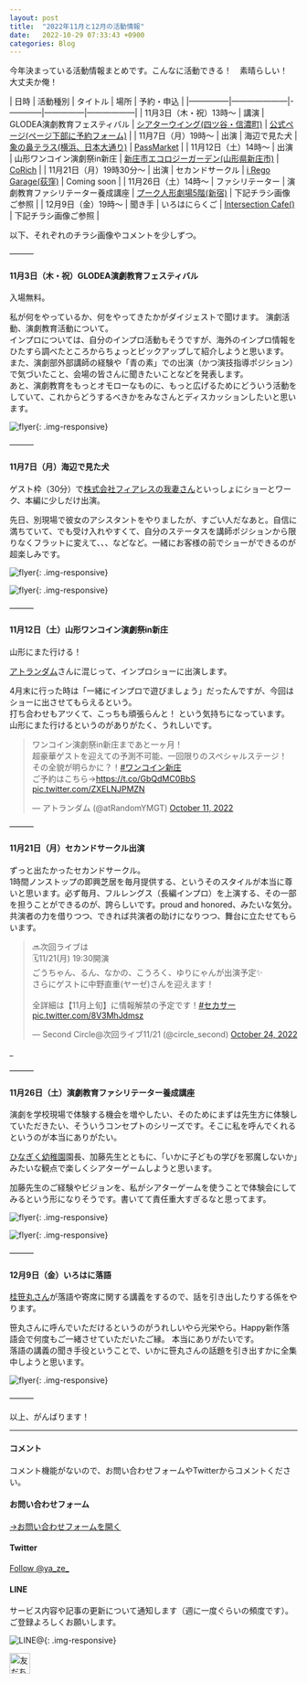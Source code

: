 ```yaml
---
layout: post
title:  "2022年11月と12月の活動情報"
date:   2022-10-29 07:33:43 +0900
categories: Blog
---
```



今年決まっている活動情報まとめです。こんなに活動できる！　素晴らしい！　大丈夫か俺！

| 日時 | 活動種別 | タイトル |  場所 | 予約・申込 |
|—————|———————|-————|—————|——————|
| 11月3日（木・祝）13時〜  | 講演 | GLODEA演劇教育フェスティバル  |  [シアターウイング(四ツ谷・信濃町)](https://studio-wing.com/map/) | [公式ページ(ページ下部に予約フォーム)](https://globaldrama.org/event/festival2022) |
| 11月7日（月）19時〜  | 出演 | 海辺で見た犬   | [象の鼻テラス(横浜、日本大通り)](https://zounohana.com/map/) | [PassMarket](https://passmarket.yahoo.co.jp/event/show/detail/02v7wqxfy1j21.html) |
| 11月12日（土）14時〜  | 出演 | 山形ワンコイン演劇祭in新庄  | [新庄市エコロジーガーデン(山形県新庄市)](http://www.city.shinjo.yamagata.jp/g/kanko/020/010/010/index.html) | [CoRich](https://stage.corich.jp/stage/168137) |
| 11月21日（月）19時30分〜  | 出演 | セカンドサークル   | [i Rego Garage(荻窪)](https://www.ikedaregogarage.com/) | Coming soon |
| 11月26日（土）14時〜  | ファシリテーター | 演劇教育ファシリテーター養成講座  | [プーク人形劇場5階(新宿)](https://theatre.puk.jp/access/) | 下記チラシ画像ご参照 |
| 12月9日（金）19時〜  | 聞き手 | いろはにらくご   | [Intersection Cafe()](https://www.intersectioncafe.tokyo/) | 下記チラシ画像ご参照 |


以下、それぞれのチラシ画像やコメントを少しずつ。

———
#### 11月3日（木・祝）GLODEA演劇教育フェスティバル

入場無料。  

私が何をやっているか、何をやってきたかがダイジェストで聞けます。
演劇活動、演劇教育活動について。  
インプロについては、自分のインプロ活動もそうですが、海外のインプロ情報をひたすら調べたところからちょっとピックアップして紹介しようと思います。  
また、演劇部外部講師の経験や「青の素」での出演（かつ演技指導ポジション）で気づいたこと、会場の皆さんに聞きたいことなどを発表します。  
あと、演劇教育をもっとオモローなものに、もっと広げるためにどういう活動をしていて、これからどうするべきかをみなさんとディスカッションしたいと思います。

![flyer]({{site.baseurl}}/img/20221029_01.PNG){: .img-responsive}

———
#### 11月7日（月）海辺で見た犬

ゲスト枠（30分）で[株式会社フィアレスの我妻さん](https://fearlessinc.jp/about/)といっしょにショーとワーク、本編に少しだけ出演。

先日、別現場で彼女のアシスタントをやりましたが、すごい人だなあと。自信に満ちていて、でも受け入れやすくて、自分のステータスを講師ポジションから限りなくフラットに変えて、、、などなど。一緒にお客様の前でショーができるのが超楽しみです。

![flyer]({{site.baseurl}}/img/20221001_01.jpg){: .img-responsive}

![flyer]({{site.baseurl}}/img/20221001_02.jpg){: .img-responsive}

———
#### 11月12日（土）山形ワンコイン演劇祭in新庄
山形にまた行ける！

[アトランダム](https://twitter.com/atrandomymgt/status/1579766255250075648?s=61&t=OYRf2g9QD2mqXnOLINPvhw)さんに混じって、インプロショーに出演します。 

4月末に行った時は「一緒にインプロで遊びましょう」だったんですが、今回はショーに出させてもらえるという。  
打ち合わせもアツくて、こっちも頑張らんと！ という気持ちになっています。  
山形にまた行けるというのがありがたく、うれしいです。

<blockquote class="twitter-tweet"><p lang="ja" dir="ltr">ワンコイン演劇祭in新庄まであと一ヶ月！<br>超豪華ゲストを迎えての予測不可能、一回限りのスペシャルステージ！<br>その全貌が明らかに？！<a href="https://twitter.com/hashtag/%E3%83%AF%E3%83%B3%E3%82%B3%E3%82%A4%E3%83%B3%E6%96%B0%E5%BA%84?src=hash&amp;ref_src=twsrc%5Etfw">#ワンコイン新庄</a><br>ご予約はこちら→<a href="https://t.co/GbQdMC0BbS">https://t.co/GbQdMC0BbS</a> <a href="https://t.co/ZXELNJPMZN">pic.twitter.com/ZXELNJPMZN</a></p>&mdash; アトランダム (@atRandomYMGT) <a href="https://twitter.com/atRandomYMGT/status/1579766255250075648?ref_src=twsrc%5Etfw">October 11, 2022</a></blockquote> <script async src="https://platform.twitter.com/widgets.js" charset="utf-8"></script>

———
#### 11月21日（月）セカンドサークル出演
ずっと出たかったセカンドサークル。  
1時間ノンストップの即興芝居を毎月提供する、というそのスタイルが本当に尊いと思います。必ず毎月、フルレングス（長編インプロ）を上演する、その一部を担うことができるのが、誇らしいです。proud and honored、みたいな気分。  
共演者の力を借りつつ、できれば共演者の助けになりつつ、舞台に立たせてもらいます。

<blockquote class="twitter-tweet"><p lang="ja" dir="ltr">🔜次回ライブは<br>🗓️11/21(月) 19:30開演<br>ごうちゃん、るん、なかの、こうろく、ゆりにゃんが出演予定✨<br>さらにゲストに中野直重(ヤーゼ)さんを迎えます！<br><br>全詳細は【11月上旬】に情報解禁の予定です！<a href="https://twitter.com/hashtag/%E3%82%BB%E3%82%AB%E3%82%B5%E3%83%BC?src=hash&amp;ref_src=twsrc%5Etfw">#セカサー</a> <a href="https://t.co/8V3MhJdmsz">pic.twitter.com/8V3MhJdmsz</a></p>&mdash; Second Circle@次回ライブ11/21 (@circle_second) <a href="https://twitter.com/circle_second/status/1584541156620525568?ref_src=twsrc%5Etfw">October 24, 2022</a></blockquote> <script async src="https://platform.twitter.com/widgets.js" charset="utf-8"></script>

_

———
#### 11月26日（土）演劇教育ファシリテーター養成講座
演劇を学校現場で体験する機会を増やしたい、そのためにまずは先生方に体験していただきたい、そういうコンセプトのシリーズです。そこに私を呼んでくれるというのが本当にありがたい。  

[ひなぎく幼稚園](http://www.lime78.co.jp/pre/hinagiku_kari/top.html)園長、加藤先生とともに、「いかに子どもの学びを邪魔しないか」みたいな観点で楽しくシアターゲームしようと思います。 

加藤先生のご経験やビジョンを、私がシアターゲームを使うことで体験会にしてみるという形になりそうです。書いてて責任重大すぎるなと思ってます。

![flyer]({{site.baseurl}}/img/20221029_02.PNG){: .img-responsive}

![flyer]({{site.baseurl}}/img/20221029_03.PNG){: .img-responsive}

———
#### 12月9日（金）いろはに落語

[桂笹丸さん](http://www.geikyo.com/lite/profile/profile_detail.php?id=292)が落語や寄席に関する講義をするので、話を引き出したりする係をやります。

笹丸さんに呼んでいただけるというのがうれしいやら光栄やら。Happy新作落語会で何度もご一緒させていただいたご縁。
本当にありがたいです。  
落語の講義の聞き手役ということで、いかに笹丸さんの話題を引き出すかに全集中しようと思います。  


![flyer]({{site.baseurl}}/img/20221029_04.JPG){: .img-responsive}


———

以上、がんばります！

---
#### コメント
コメント機能がないので、お問い合わせフォームやTwitterからコメントください。

#### お問い合わせフォーム
[→お問い合わせフォームを開く]({{site.baseurl}}/docs/contact/)

#### Twitter

<a href="https://twitter.com/ya_ze_?ref_src=twsrc%5Etfw" class="twitter-follow-button" data-show-count="false">Follow @ya_ze_</a><script async src="https://platform.twitter.com/widgets.js" charset="utf-8"></script>


#### LINE

サービス内容や記事の更新について通知します（週に一度ぐらいの頻度です）。
ご登録よろしくお願いします。

![LINE@]({{site.baseurl}}/img/lineat.png){: .img-responsive}

<a href="https://line.me/R/ti/p/%40tqt3140x"><img height="36" border="0" alt="友だち追加" src="https://scdn.line-apps.com/n/line_add_friends/btn/ja.png"></a>


